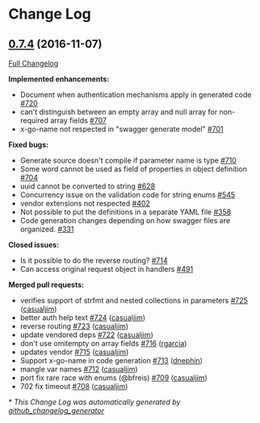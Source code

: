# Change Log

## [0.7.4](https://github.com/M15t/go-swagger/tree/0.7.4) (2016-11-07)
[Full Changelog](https://github.com/M15t/go-swagger/compare/0.7.3...0.7.4)

**Implemented enhancements:**

- Document when authentication mechanisms apply in generated code [\#720](https://github.com/M15t/go-swagger/issues/720)
- can't distinguish between an empty array and null array for non-required array fields [\#707](https://github.com/M15t/go-swagger/issues/707)
- x-go-name not respected in "swagger generate model" [\#701](https://github.com/M15t/go-swagger/issues/701)

**Fixed bugs:**

- Generate source doesn't compile if parameter name is type [\#710](https://github.com/M15t/go-swagger/issues/710)
- Some word cannot be used as field of properties in object definition [\#704](https://github.com/M15t/go-swagger/issues/704)
- uuid cannot be converted to string [\#628](https://github.com/M15t/go-swagger/issues/628)
- Concurrency issue on the validation code for string enums [\#545](https://github.com/M15t/go-swagger/issues/545)
- vendor extensions not respected [\#402](https://github.com/M15t/go-swagger/issues/402)
- Not possible to put the definitions in a separate YAML file [\#358](https://github.com/M15t/go-swagger/issues/358)
- Code generation changes depending on how swagger files are organized. [\#331](https://github.com/M15t/go-swagger/issues/331)

**Closed issues:**

- Is it possible to do the reverse routing? [\#714](https://github.com/M15t/go-swagger/issues/714)
- Can access original request object in handlers [\#491](https://github.com/M15t/go-swagger/issues/491)

**Merged pull requests:**

- verifies support of strfmt and nested collections in parameters [\#725](https://github.com/M15t/go-swagger/pull/725) ([casualjim](https://github.com/casualjim))
- better auth help text [\#724](https://github.com/M15t/go-swagger/pull/724) ([casualjim](https://github.com/casualjim))
- reverse routing [\#723](https://github.com/M15t/go-swagger/pull/723) ([casualjim](https://github.com/casualjim))
- update vendored deps [\#722](https://github.com/M15t/go-swagger/pull/722) ([casualjim](https://github.com/casualjim))
- don't use omitempty on array fields [\#716](https://github.com/M15t/go-swagger/pull/716) ([rgarcia](https://github.com/rgarcia))
- updates vendor [\#715](https://github.com/M15t/go-swagger/pull/715) ([casualjim](https://github.com/casualjim))
- Support x-go-name in code generation [\#713](https://github.com/M15t/go-swagger/pull/713) ([dnephin](https://github.com/dnephin))
- mangle var names [\#712](https://github.com/M15t/go-swagger/pull/712) ([casualjim](https://github.com/casualjim))
- port fix rare race with enums \(@bfreis\) [\#709](https://github.com/M15t/go-swagger/pull/709) ([casualjim](https://github.com/casualjim))
- 702 fix timeout [\#708](https://github.com/M15t/go-swagger/pull/708) ([casualjim](https://github.com/casualjim))

\* *This Change Log was automatically generated by [github_changelog_generator](https://github.com/skywinder/Github-Changelog-Generator)*

